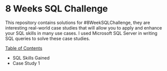 # 8 Weeks SQL Challenge
This repository contains solutions for #8WeekSQLChallenge, they are interesting real-world case studies that will allow you to apply and enhance your SQL skills in many use cases.
I used Microsoft SQL Server in writing SQL queries to solve these case studies.

<ins> Table of Contents </ins>
* SQL Skills Gained
* Case Study 1

